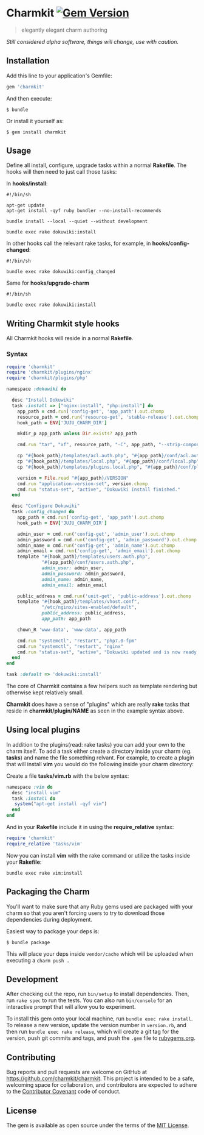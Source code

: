 # Charmkit [![Gem Version](https://badge.fury.io/rb/charmkit.svg)](https://badge.fury.io/rb/charmkit)
> elegantly elegant charm authoring

*Still considered alpha software, things will change, use with caution.*

## Installation

Add this line to your application's Gemfile:

```ruby
gem 'charmkit'
```

And then execute:

    $ bundle

Or install it yourself as:

    $ gem install charmkit

## Usage

Define all install, configure, upgrade tasks within a normal **Rakefile**. The
hooks will then need to just call those tasks:

In **hooks/install**:

```
#!/bin/sh

apt-get update
apt-get install -qyf ruby bundler --no-install-recommends

bundle install --local --quiet --without development

bundle exec rake dokuwiki:install
```

In other hooks call the relevant rake tasks, for example, in
**hooks/config-changed**:

```
#!/bin/sh

bundle exec rake dokuwiki:config_changed
```

Same for **hooks/upgrade-charm**

```
#!/bin/sh

bundle exec rake dokuwiki:install
```

## Writing Charmkit style hooks

All Charmkit hooks will reside in a normal **Rakefile**.

### Syntax

```ruby
require 'charmkit'
require 'charmkit/plugins/nginx'
require 'charmkit/plugins/php'

namespace :dokuwiki do

  desc "Install Dokuwiki"
  task :install => ["nginx:install", "php:install"] do
    app_path = cmd.run('config-get', 'app_path').out.chomp
    resource_path = cmd.run('resource-get', 'stable-release').out.chomp
    hook_path = ENV['JUJU_CHARM_DIR']

    mkdir_p app_path unless Dir.exists? app_path

    cmd.run "tar", "xf", resource_path, "-C", app_path, "--strip-components=1"

    cp "#{hook_path}/templates/acl.auth.php", "#{app_path}/conf/acl.auth.php"
    cp "#{hook_path}/templates/local.php", "#{app_path}/conf/local.php"
    cp "#{hook_path}/templates/plugins.local.php", "#{app_path}/conf/plugin.local.php"

    version = File.read "#{app_path}/VERSION"
    cmd.run "application-version-set", version.chomp
    cmd.run "status-set", "active", "Dokuwiki Install finished."
  end

  desc "Configure Dokuwiki"
  task :config_changed do
    app_path = cmd.run('config-get', 'app_path').out.chomp
    hook_path = ENV['JUJU_CHARM_DIR']

    admin_user = cmd.run('config-get', 'admin_user').out.chomp
    admin_password = cmd.run('config-get', 'admin_password').out.chomp
    admin_name = cmd.run('config-get', 'admin_name').out.chomp
    admin_email = cmd.run('config-get', 'admin_email').out.chomp
    template "#{hook_path}/templates/users.auth.php",
             "#{app_path}/conf/users.auth.php",
             admin_user: admin_user,
             admin_password: admin_password,
             admin_name: admin_name,
             admin_email: admin_email

    public_address = cmd.run('unit-get', 'public-address').out.chomp
    template "#{hook_path}/templates/vhost.conf",
             "/etc/nginx/sites-enabled/default",
             public_address: public_address,
             app_path: app_path

    chown_R 'www-data', 'www-data', app_path

    cmd.run "systemctl", "restart", "php7.0-fpm"
    cmd.run "systemctl", "restart", "nginx"
    cmd.run "status-set", "active", "Dokuwiki updated and is now ready."
  end
end

task :default => 'dokuwiki:install'
```

The core of Charmkit contains a few helpers such as template rendering but
otherwise kept relatively small.

**Charmkit** does have a sense of "plugins" which are really **rake** tasks that
reside in **charmkit/plugin/NAME** as seen in the example syntax above.

## Using local plugins

In addition to the plugins(read: rake tasks) you can add your own to the charm
itself. To add a task either create a directory inside your charm (eg.
**tasks**) and name the file something relvant. For example, to create a plugin
that will install **vim** you would do the following inside your charm directory:

Create a file **tasks/vim.rb** with the below syntax:

```ruby
namespace :vim do
  desc "install vim"
  task :install do
   system("apt-get install -qyf vim")
  end
end
```

And in your **Rakefile** include it in using the **require_relative** syntax:

```ruby
require 'charmkit'
require_relative 'tasks/vim'
```

Now you can install **vim** with the rake command or utilize the tasks inside
your **Rakefile**:

```
bundle exec rake vim:install
```

## Packaging the Charm

You'll want to make sure that any Ruby gems used are packaged with your charm so
that you aren't forcing users to try to download those dependencies during
deployment.

Easiest way to package your deps is:

```
$ bundle package
```

This will place your deps inside `vendor/cache` which will be uploaded when
executing a `charm push .`

## Development

After checking out the repo, run `bin/setup` to install dependencies. Then, run
`rake spec` to run the tests. You can also run `bin/console` for an interactive
prompt that will allow you to experiment.

To install this gem onto your local machine, run `bundle exec rake install`. To
release a new version, update the version number in `version.rb`, and then run
`bundle exec rake release`, which will create a git tag for the version, push
git commits and tags, and push the `.gem` file
to [rubygems.org](https://rubygems.org).

## Contributing

Bug reports and pull requests are welcome on GitHub at
https://github.com/charmkit/charmkit. This project is intended to be a safe,
welcoming space for collaboration, and contributors are expected to adhere to
the [Contributor Covenant](http://contributor-covenant.org) code of conduct.

## License

The gem is available as open source under the terms of
the [MIT License](http://opensource.org/licenses/MIT).
